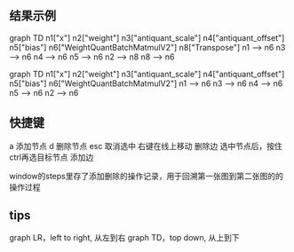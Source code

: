 ## 结果示例
graph TD n1["x"] n2["weight"] n3["antiquant_scale"] n4["antiquant_offset"] n5["bias"] n6["WeightQuantBatchMatmulV2"] n8["Transpose"] n1 --> n6 n3 --> n6 n4 --> n6 n5 --> n6 n2 --> n8 n8 --> n6

graph TD n1["x"] n2["weight"] n3["antiquant_scale"] n4["antiquant_offset"] n5["bias"] n6["WeightQuantBatchMatmulV2"] n1 --> n6 n3 --> n6 n4 --> n6 n5 --> n6 n2 --> n6

## 快捷键
a 添加节点
d 删除节点
esc 取消选中
右键在线上移动 删除边
选中节点后，按住ctrl再选目标节点 添加边

window的steps里存了添加删除的操作记录，用于回溯第一张图到第二张图的的操作过程

## tips
graph LR，left to right, 从左到右
graph TD，top down, 从上到下
